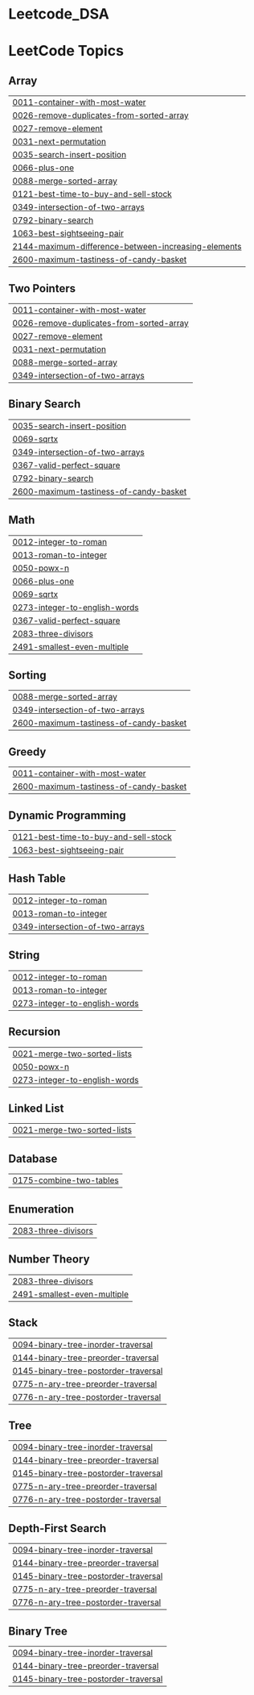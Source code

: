 # Leetcode_DSA
<!---LeetCode Topics Start-->
# LeetCode Topics
## Array
|  |
| ------- |
| [0011-container-with-most-water](https://github.com/malav0512/Leetcode_DSA/tree/master/0011-container-with-most-water) |
| [0026-remove-duplicates-from-sorted-array](https://github.com/malav0512/Leetcode_DSA/tree/master/0026-remove-duplicates-from-sorted-array) |
| [0027-remove-element](https://github.com/malav0512/Leetcode_DSA/tree/master/0027-remove-element) |
| [0031-next-permutation](https://github.com/malav0512/Leetcode_DSA/tree/master/0031-next-permutation) |
| [0035-search-insert-position](https://github.com/malav0512/Leetcode_DSA/tree/master/0035-search-insert-position) |
| [0066-plus-one](https://github.com/malav0512/Leetcode_DSA/tree/master/0066-plus-one) |
| [0088-merge-sorted-array](https://github.com/malav0512/Leetcode_DSA/tree/master/0088-merge-sorted-array) |
| [0121-best-time-to-buy-and-sell-stock](https://github.com/malav0512/Leetcode_DSA/tree/master/0121-best-time-to-buy-and-sell-stock) |
| [0349-intersection-of-two-arrays](https://github.com/malav0512/Leetcode_DSA/tree/master/0349-intersection-of-two-arrays) |
| [0792-binary-search](https://github.com/malav0512/Leetcode_DSA/tree/master/0792-binary-search) |
| [1063-best-sightseeing-pair](https://github.com/malav0512/Leetcode_DSA/tree/master/1063-best-sightseeing-pair) |
| [2144-maximum-difference-between-increasing-elements](https://github.com/malav0512/Leetcode_DSA/tree/master/2144-maximum-difference-between-increasing-elements) |
| [2600-maximum-tastiness-of-candy-basket](https://github.com/malav0512/Leetcode_DSA/tree/master/2600-maximum-tastiness-of-candy-basket) |
## Two Pointers
|  |
| ------- |
| [0011-container-with-most-water](https://github.com/malav0512/Leetcode_DSA/tree/master/0011-container-with-most-water) |
| [0026-remove-duplicates-from-sorted-array](https://github.com/malav0512/Leetcode_DSA/tree/master/0026-remove-duplicates-from-sorted-array) |
| [0027-remove-element](https://github.com/malav0512/Leetcode_DSA/tree/master/0027-remove-element) |
| [0031-next-permutation](https://github.com/malav0512/Leetcode_DSA/tree/master/0031-next-permutation) |
| [0088-merge-sorted-array](https://github.com/malav0512/Leetcode_DSA/tree/master/0088-merge-sorted-array) |
| [0349-intersection-of-two-arrays](https://github.com/malav0512/Leetcode_DSA/tree/master/0349-intersection-of-two-arrays) |
## Binary Search
|  |
| ------- |
| [0035-search-insert-position](https://github.com/malav0512/Leetcode_DSA/tree/master/0035-search-insert-position) |
| [0069-sqrtx](https://github.com/malav0512/Leetcode_DSA/tree/master/0069-sqrtx) |
| [0349-intersection-of-two-arrays](https://github.com/malav0512/Leetcode_DSA/tree/master/0349-intersection-of-two-arrays) |
| [0367-valid-perfect-square](https://github.com/malav0512/Leetcode_DSA/tree/master/0367-valid-perfect-square) |
| [0792-binary-search](https://github.com/malav0512/Leetcode_DSA/tree/master/0792-binary-search) |
| [2600-maximum-tastiness-of-candy-basket](https://github.com/malav0512/Leetcode_DSA/tree/master/2600-maximum-tastiness-of-candy-basket) |
## Math
|  |
| ------- |
| [0012-integer-to-roman](https://github.com/malav0512/Leetcode_DSA/tree/master/0012-integer-to-roman) |
| [0013-roman-to-integer](https://github.com/malav0512/Leetcode_DSA/tree/master/0013-roman-to-integer) |
| [0050-powx-n](https://github.com/malav0512/Leetcode_DSA/tree/master/0050-powx-n) |
| [0066-plus-one](https://github.com/malav0512/Leetcode_DSA/tree/master/0066-plus-one) |
| [0069-sqrtx](https://github.com/malav0512/Leetcode_DSA/tree/master/0069-sqrtx) |
| [0273-integer-to-english-words](https://github.com/malav0512/Leetcode_DSA/tree/master/0273-integer-to-english-words) |
| [0367-valid-perfect-square](https://github.com/malav0512/Leetcode_DSA/tree/master/0367-valid-perfect-square) |
| [2083-three-divisors](https://github.com/malav0512/Leetcode_DSA/tree/master/2083-three-divisors) |
| [2491-smallest-even-multiple](https://github.com/malav0512/Leetcode_DSA/tree/master/2491-smallest-even-multiple) |
## Sorting
|  |
| ------- |
| [0088-merge-sorted-array](https://github.com/malav0512/Leetcode_DSA/tree/master/0088-merge-sorted-array) |
| [0349-intersection-of-two-arrays](https://github.com/malav0512/Leetcode_DSA/tree/master/0349-intersection-of-two-arrays) |
| [2600-maximum-tastiness-of-candy-basket](https://github.com/malav0512/Leetcode_DSA/tree/master/2600-maximum-tastiness-of-candy-basket) |
## Greedy
|  |
| ------- |
| [0011-container-with-most-water](https://github.com/malav0512/Leetcode_DSA/tree/master/0011-container-with-most-water) |
| [2600-maximum-tastiness-of-candy-basket](https://github.com/malav0512/Leetcode_DSA/tree/master/2600-maximum-tastiness-of-candy-basket) |
## Dynamic Programming
|  |
| ------- |
| [0121-best-time-to-buy-and-sell-stock](https://github.com/malav0512/Leetcode_DSA/tree/master/0121-best-time-to-buy-and-sell-stock) |
| [1063-best-sightseeing-pair](https://github.com/malav0512/Leetcode_DSA/tree/master/1063-best-sightseeing-pair) |
## Hash Table
|  |
| ------- |
| [0012-integer-to-roman](https://github.com/malav0512/Leetcode_DSA/tree/master/0012-integer-to-roman) |
| [0013-roman-to-integer](https://github.com/malav0512/Leetcode_DSA/tree/master/0013-roman-to-integer) |
| [0349-intersection-of-two-arrays](https://github.com/malav0512/Leetcode_DSA/tree/master/0349-intersection-of-two-arrays) |
## String
|  |
| ------- |
| [0012-integer-to-roman](https://github.com/malav0512/Leetcode_DSA/tree/master/0012-integer-to-roman) |
| [0013-roman-to-integer](https://github.com/malav0512/Leetcode_DSA/tree/master/0013-roman-to-integer) |
| [0273-integer-to-english-words](https://github.com/malav0512/Leetcode_DSA/tree/master/0273-integer-to-english-words) |
## Recursion
|  |
| ------- |
| [0021-merge-two-sorted-lists](https://github.com/malav0512/Leetcode_DSA/tree/master/0021-merge-two-sorted-lists) |
| [0050-powx-n](https://github.com/malav0512/Leetcode_DSA/tree/master/0050-powx-n) |
| [0273-integer-to-english-words](https://github.com/malav0512/Leetcode_DSA/tree/master/0273-integer-to-english-words) |
## Linked List
|  |
| ------- |
| [0021-merge-two-sorted-lists](https://github.com/malav0512/Leetcode_DSA/tree/master/0021-merge-two-sorted-lists) |
## Database
|  |
| ------- |
| [0175-combine-two-tables](https://github.com/malav0512/Leetcode_DSA/tree/master/0175-combine-two-tables) |
## Enumeration
|  |
| ------- |
| [2083-three-divisors](https://github.com/malav0512/Leetcode_DSA/tree/master/2083-three-divisors) |
## Number Theory
|  |
| ------- |
| [2083-three-divisors](https://github.com/malav0512/Leetcode_DSA/tree/master/2083-three-divisors) |
| [2491-smallest-even-multiple](https://github.com/malav0512/Leetcode_DSA/tree/master/2491-smallest-even-multiple) |
## Stack
|  |
| ------- |
| [0094-binary-tree-inorder-traversal](https://github.com/malav0512/Leetcode_DSA/tree/master/0094-binary-tree-inorder-traversal) |
| [0144-binary-tree-preorder-traversal](https://github.com/malav0512/Leetcode_DSA/tree/master/0144-binary-tree-preorder-traversal) |
| [0145-binary-tree-postorder-traversal](https://github.com/malav0512/Leetcode_DSA/tree/master/0145-binary-tree-postorder-traversal) |
| [0775-n-ary-tree-preorder-traversal](https://github.com/malav0512/Leetcode_DSA/tree/master/0775-n-ary-tree-preorder-traversal) |
| [0776-n-ary-tree-postorder-traversal](https://github.com/malav0512/Leetcode_DSA/tree/master/0776-n-ary-tree-postorder-traversal) |
## Tree
|  |
| ------- |
| [0094-binary-tree-inorder-traversal](https://github.com/malav0512/Leetcode_DSA/tree/master/0094-binary-tree-inorder-traversal) |
| [0144-binary-tree-preorder-traversal](https://github.com/malav0512/Leetcode_DSA/tree/master/0144-binary-tree-preorder-traversal) |
| [0145-binary-tree-postorder-traversal](https://github.com/malav0512/Leetcode_DSA/tree/master/0145-binary-tree-postorder-traversal) |
| [0775-n-ary-tree-preorder-traversal](https://github.com/malav0512/Leetcode_DSA/tree/master/0775-n-ary-tree-preorder-traversal) |
| [0776-n-ary-tree-postorder-traversal](https://github.com/malav0512/Leetcode_DSA/tree/master/0776-n-ary-tree-postorder-traversal) |
## Depth-First Search
|  |
| ------- |
| [0094-binary-tree-inorder-traversal](https://github.com/malav0512/Leetcode_DSA/tree/master/0094-binary-tree-inorder-traversal) |
| [0144-binary-tree-preorder-traversal](https://github.com/malav0512/Leetcode_DSA/tree/master/0144-binary-tree-preorder-traversal) |
| [0145-binary-tree-postorder-traversal](https://github.com/malav0512/Leetcode_DSA/tree/master/0145-binary-tree-postorder-traversal) |
| [0775-n-ary-tree-preorder-traversal](https://github.com/malav0512/Leetcode_DSA/tree/master/0775-n-ary-tree-preorder-traversal) |
| [0776-n-ary-tree-postorder-traversal](https://github.com/malav0512/Leetcode_DSA/tree/master/0776-n-ary-tree-postorder-traversal) |
## Binary Tree
|  |
| ------- |
| [0094-binary-tree-inorder-traversal](https://github.com/malav0512/Leetcode_DSA/tree/master/0094-binary-tree-inorder-traversal) |
| [0144-binary-tree-preorder-traversal](https://github.com/malav0512/Leetcode_DSA/tree/master/0144-binary-tree-preorder-traversal) |
| [0145-binary-tree-postorder-traversal](https://github.com/malav0512/Leetcode_DSA/tree/master/0145-binary-tree-postorder-traversal) |
<!---LeetCode Topics End-->